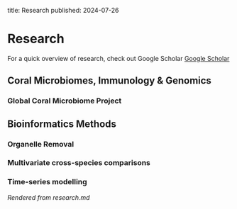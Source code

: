 title: Research
published: 2024-07-26

# Research

For a quick overview of research, check out Google Scholar
[Google Scholar](https://scholar.google.com/citations?user=bMhl-ZgAAAAJ&hl=en)

## Coral Microbiomes, Immunology & Genomics

### Global Coral Microbiome Project

## Bioinformatics Methods

### Organelle Removal

### Multivariate cross-species comparisons

### Time-series modelling

*Rendered from research.md*

